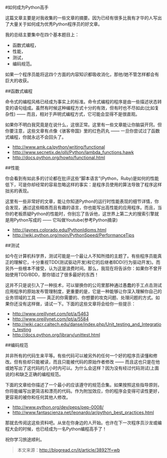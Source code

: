 #如何成为Python高手

这篇文章主要是对我收集的一些文章的摘要。因为已经有很多比我有才华的人写出了大量关于如何成为优秀Python程序员的好文章。

我的总结主要集中在四个基本题目上：

- 函数式编程，
- 性能，
- 测试，
- 编码规范。

如果一个程序员能将这四个方面的内容知识都吸收消化，那他/她不管怎样都会有巨大的收获。

##函数式编程

命令式的编程风格已经成为事实上的标准。命令式编程的程序是由一些描述状态转变的语句组成。虽然有时候这种编程方式十分的有效，但有时也不尽如此(比如复杂性) ―― 而且，相对于声明式编程方式，它可能会显得不是很直观。

如果你不明白我究竟是在说什么，这很正常。这里有一些文章能让你脑袋开窍。但你要注意，这些文章有点像《骇客帝国》里的红色药丸 ―― 一旦你尝试过了函数式编程，你就永远不会回头了。

- http://www.amk.ca/python/writing/functional
- http://www.secnetix.de/olli/Python/lambda_functions.hawk
- http://docs.python.org/howto/functional.html

##性能

你会看到有如此多的讨论都在批评这些“脚本语言”(Python，Ruby)是如何的性能低下，可是你却经常的容易忽略这样的事实：是程序员使用的算法导致了程序这样拙劣的表现。

这里有一些非常好的文章，能让你知道Python的运行时性能表现的细节详情，你会发现，通过这些精炼而且有趣的语言，你也能写出高性能的应用程序。而且，当你的老板质疑Python的性能时，你别忘了告诉他，这世界上第二大的搜索引擎就是用Python写成的 ―― 它叫做Youtube(参考Python摘录)

- http://jaynes.colorado.edu/PythonIdioms.html
- http://wiki.python.org/moin/PythonSpeed/PerformanceTips

##测试

如今在计算机科学界，测试可能是一个最让人不知所措的主题了。有些程序员能真正的理解它，十分重视TDD(测试驱动开发)和它的后继者BDD(行为驱动开发)。而另外一些根本不接受，认为这是浪费时间。那么，我现在将告诉你：如果你不曾开始使用TDD/BDD，那你错过了很多最好的东西！

这并不只是说引入了一种技术，可以替换你的公司里那种通过愚蠢的手工点击测试应用程序的原始发布管理制度，更重要的是，它是一种能够让你深入理解你自己的业务领域的工具 ―― 真正的你需要的、你想要的攻克问题、处理问题的方式。如果你还没有这样做，请试一下。下面的这些文章将会给你一些提示：

- http://www.oreillynet.com/lpt/a/5463
- http://www.oreillynet.com/lpt/a/5584
- http://wiki.cacr.caltech.edu/danse/index.php/Unit_testing_and_Integration_testing
- http://docs.python.org/library/unittest.html

##编码规范

并非所有的代码生来平等。有些代码可以被另外的任何一个好的程序员读懂和修改。但有些却只能被读，而且只能被代码的原始作者修改 ―― 而且这也只是在他或她写出了这代码的几小时内可以。为什么会这样？因为没有经过代码测试(上面说的)和缺乏正确的编程规范。

下面的文章给你描述了一个最小的应该遵守的规范合集。如果按照这些指导原则，你将能编写出更简洁和漂亮的代码。作为附加效应，你的程序会变得可读性更好，更容易的被你和任何其他人修改。

- http://www.python.org/dev/peps/pep-0008/
- http://www.fantascienza.net/leonardo/ar/python_best_practices.html

那就去传阅这这些资料吧。从坐在你身边的人开始。也许在下一次程序员沙龙或编程大会的时候，也已经成为一名Python编程高手了！

祝你学习旅途顺利。

>本文来源：http://blogread.cn/it/article/3892?f=wb